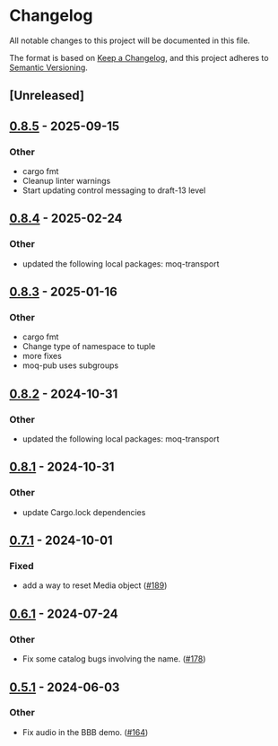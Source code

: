 # Changelog
All notable changes to this project will be documented in this file.

The format is based on [Keep a Changelog](https://keepachangelog.com/en/1.0.0/),
and this project adheres to [Semantic Versioning](https://semver.org/spec/v2.0.0.html).

## [Unreleased]

## [0.8.5](https://github.com/englishm/moq-rs/compare/moq-pub-v0.8.4...moq-pub-v0.8.5) - 2025-09-15

### Other

- cargo fmt
- Cleanup linter warnings
- Start updating control messaging to draft-13 level

## [0.8.4](https://github.com/englishm/moq-rs/compare/moq-pub-v0.8.3...moq-pub-v0.8.4) - 2025-02-24

### Other

- updated the following local packages: moq-transport

## [0.8.3](https://github.com/englishm/moq-rs/compare/moq-pub-v0.8.2...moq-pub-v0.8.3) - 2025-01-16

### Other

- cargo fmt
- Change type of namespace to tuple
- more fixes
- moq-pub uses subgroups

## [0.8.2](https://github.com/englishm/moq-rs/compare/moq-pub-v0.8.1...moq-pub-v0.8.2) - 2024-10-31

### Other

- updated the following local packages: moq-transport

## [0.8.1](https://github.com/englishm/moq-rs/compare/moq-pub-v0.8.0...moq-pub-v0.8.1) - 2024-10-31

### Other

- update Cargo.lock dependencies

## [0.7.1](https://github.com/kixelated/moq-rs/compare/moq-pub-v0.7.0...moq-pub-v0.7.1) - 2024-10-01

### Fixed

- add a way to reset Media object ([#189](https://github.com/kixelated/moq-rs/pull/189))

## [0.6.1](https://github.com/kixelated/moq-rs/compare/moq-pub-v0.6.0...moq-pub-v0.6.1) - 2024-07-24

### Other
- Fix some catalog bugs involving the name. ([#178](https://github.com/kixelated/moq-rs/pull/178))

## [0.5.1](https://github.com/kixelated/moq-rs/compare/moq-pub-v0.5.0...moq-pub-v0.5.1) - 2024-06-03

### Other
- Fix audio in the BBB demo. ([#164](https://github.com/kixelated/moq-rs/pull/164))
